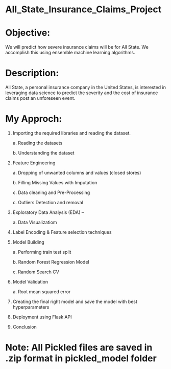 # All_State_Insurance_Claims_Project

# Objective: 
We will predict how severe insurance claims will be for All State. We accomplish this using ensemble machine learning algorithms.

# Description:

All State, a personal insurance company in the United States, is interested in leveraging data science to predict the severity and the cost of insurance claims post an unforeseen event.

# My Approch:

1.	Importing the required libraries and reading the dataset. 

    a.	 Reading the datasets 
    
    b.	 Understanding the dataset

2.	Feature Engineering 

    a.	 Dropping of unwanted columns and values (closed stores)
    
    b.	 Filling Missing Values with Imputation
    
    c.   Data cleaning and Pre-Processing
    
    c.   Outliers Detection and removal

3.	Exploratory Data Analysis (EDA) –

    a.	 Data Visualizatiom

4.	Label Encoding & Feature selection techniques

5.	Model Building 

    a.	 Performing train test split 
    
    b.	 Random Forest Regression Model  
    
    c.   Random Search CV
    
6.	Model Validation 

    a.	 Root mean squared error

7.	Creating the final right model and save the model with best hyperparameters

8.	Deployment using Flask API

9.	Conclusion


# Note: All Pickled files are saved in .zip format in pickled_model folder
